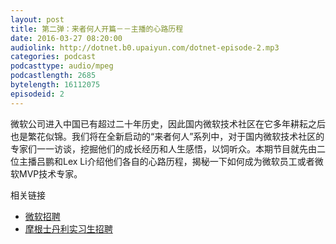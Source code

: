 ```yaml
---
layout: post
title: 第二弹：来者何人开篇－－主播的心路历程
date: 2016-03-27 08:20:00
audiolink: http://dotnet.b0.upaiyun.com/dotnet-episode-2.mp3
categories: podcast 
podcasttype: audio/mpeg
podcastlength: 2685
bytelength: 16112075
episodeid: 2
---
```


微软公司进入中国已有超过二十年历史，因此国内微软技术社区在它多年耕耘之后也是繁花似锦。我们将在全新启动的“来者何人”系列中，对于国内微软技术社区的专家们一一访谈，挖掘他们的成长经历和人生感悟，以饲听众。本期节目就先由二位主播吕鹏和Lex Li介绍他们各自的心路历程，揭秘一下如何成为微软员工或者微软MVP技术专家。

相关链接

* [微软招聘](http://joinms.com)
* [摩根士丹利实习生招聘](https://morganstanley.tal.net/vx/lang-en-GB/mobile-0/brand-2/xf-3786f0ce9359/candidate/jobboard/vacancy/1/adv/?f_Item_Opportunity_17051_lk=1038&f_Item_Opportunity_17048_lk=770&f_Item_Opportunity_17059_lk=510400)
